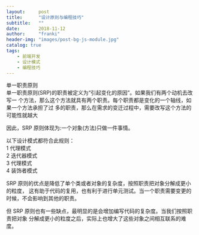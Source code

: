 ```yaml
---
layout:     post
title:      "设计原则与编程技巧"
subtitle:   ""
date:       2018-11-12
author:     "franki"
header-img: "images/post-bg-js-module.jpg"
catalog: true
tags:
    - 前端开发
    - 设计模式
    - 编程技巧
---
```


单一职责原则  
单一职责原则(SRP)的职责被定义为“引起变化的原因”。如果我们有两个动机去改写一 个方法，那么这个方法就具有两个职责。每个职责都是变化的一个轴线，如果一个方法承担了过 多的职责，那么在需求的变迁过程中，需要改写这个方法的可能性就越大  

因此，SRP 原则体现为:一个对象(方法)只做一件事情。  

以下设计模式都符合此规则：  
1 代理模式  
2 迭代器模式  
3 代理模式  
4 装饰者模式  

SRP 原则的优点是降低了单个类或者对象的复杂度，按照职责把对象分解成更小的粒度， 这有助于代码的复用，也有利于进行单元测试。当一个职责需要变更的时候，不会影响到其他的职责。  

但 SRP 原则也有一些缺点，最明显的是会增加编写代码的复杂度。当我们按照职责把对象 分解成更小的粒度之后，实际上也增大了这些对象之间相互联系的难度。

